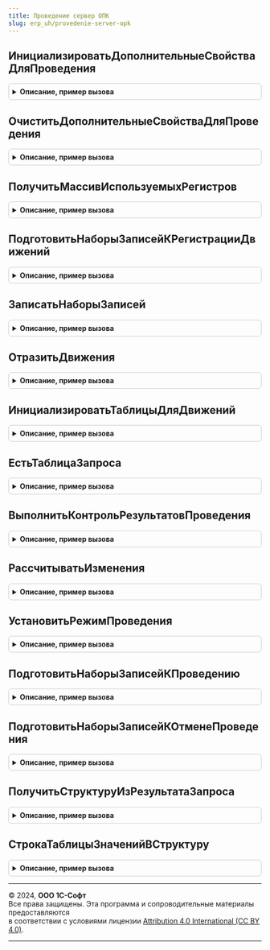 ```yaml
---
title: Проведение сервер ОПК
slug: erp_uh/provedenie-server-opk
---
```



## ИнициализироватьДополнительныеСвойстваДляПроведения
<details style="margin: 1em 0; padding: 0.5em; border: 1px solid #ccc; border-radius: 6px;">

<summary style="font-weight: bold; cursor: pointer;">Описание, пример вызова</summary>

```bsl

// Процедура инициализирует общие структуры, используемые при проведении документов.
//  Вызывается из модуля документов при проведении.
//
// Параметры:
//  ДокументСсылка			 - ДокументСсылка - ссылка на документ
//  ДополнительныеСвойства	 - Структура - дополнительные свойства документа-объекта
//  РежимПроведения			 - РежимПроведенияДокумента - режим проведения
//
Процедура ИнициализироватьДополнительныеСвойстваДляПроведения(ДокументСсылка, ДополнительныеСвойства, РежимПроведения = Неопределено) Экспорт
```

Пример вызова
```bsl
ПроведениеСерверОПК.ИнициализироватьДополнительныеСвойстваДляПроведения(ДокументСсылка, ДополнительныеСвойства, РежимПроведения);
```
</details>

## ОчиститьДополнительныеСвойстваДляПроведения
<details style="margin: 1em 0; padding: 0.5em; border: 1px solid #ccc; border-radius: 6px;">

<summary style="font-weight: bold; cursor: pointer;">Описание, пример вызова</summary>

```bsl

// Выполняет закрытие менеджера временных таблиц в структуре дополнительных свойств документа, используемых
// при проведении.
//
// Параметры:
//	ДополнительныеСвойства - Структура - структура с дополнительными свойствами документа, используемыми
//		при проведении.
//
Процедура ОчиститьДополнительныеСвойстваДляПроведения(ДополнительныеСвойства) Экспорт
```

Пример вызова
```bsl
ПроведениеСерверОПК.ОчиститьДополнительныеСвойстваДляПроведения(ДополнительныеСвойства) 
```
</details>

## ПолучитьМассивИспользуемыхРегистров
<details style="margin: 1em 0; padding: 0.5em; border: 1px solid #ccc; border-radius: 6px;">

<summary style="font-weight: bold; cursor: pointer;">Описание, пример вызова</summary>

```bsl

// Функция формирует массив имен регистров, по которым документ имеет движения.
//  Вызывается при подготовке записей к регистрации движений.
//
// Параметры:
//  Регистратор					 - ДокументСсылка	 - ссылка на документ, для которого формируется список регистров
//  Движения					 - КоллекцияДвижений - движения документа
//  МассивИсключаемыхРегистров	 - Массив			 - исключаемые регистры
//
// Возвращаемое значение:
//  Массив - массив имен регистров, по которым документ имеет движения.
//
Функция ПолучитьМассивИспользуемыхРегистров(Регистратор, Движения, МассивИсключаемыхРегистров = Неопределено) Экспорт
```

Пример вызова
```bsl
Результат = ПроведениеСерверОПК.ПолучитьМассивИспользуемыхРегистров(Регистратор, Движения, МассивИсключаемыхРегистров);
```
</details>

## ПодготовитьНаборыЗаписейКРегистрацииДвижений
<details style="margin: 1em 0; padding: 0.5em; border: 1px solid #ccc; border-radius: 6px;">

<summary style="font-weight: bold; cursor: pointer;">Описание, пример вызова</summary>

```bsl

// Процедура выполняет пордготовку наборов записей документа к записи движений.
//  1. Очищает наборы записей от "старых записей" (ситуация возможна только в толстом клиенте)
//  2. Взводит флаг записи у наборов, по которым документ имеет движения
//  Вызывается из модуля документов при проведении.
//
// Параметры:
//  Объект	 - ДокументОбъект - наборы записей которого нудно подготовить
//  ЭтоНовый - Булево - признак нового документа
//
Процедура ПодготовитьНаборыЗаписейКРегистрацииДвижений(Объект, ЭтоНовый = Ложь) Экспорт
```

Пример вызова
```bsl
ПроведениеСерверОПК.ПодготовитьНаборыЗаписейКРегистрацииДвижений(Объект, ЭтоНовый);
```
</details>

## ЗаписатьНаборыЗаписей
<details style="margin: 1em 0; padding: 0.5em; border: 1px solid #ccc; border-radius: 6px;">

<summary style="font-weight: bold; cursor: pointer;">Описание, пример вызова</summary>

```bsl

// Процедура записывает движения документа. Дополнительно происходит копирование параметров
//  в модули наборов записей для выполнения регистрации изменений в движениях.
//  Процедура вызывается из модуля документов при проведении.
//
// Параметры:
//  Объект	 - ДокументОбъект - объект, для которого нужно записать движения
//
Процедура ЗаписатьНаборыЗаписей(Объект) Экспорт
```

Пример вызова
```bsl
ПроведениеСерверОПК.ЗаписатьНаборыЗаписей(Объект) 
```
</details>

## ОтразитьДвижения
<details style="margin: 1em 0; padding: 0.5em; border: 1px solid #ccc; border-radius: 6px;">

<summary style="font-weight: bold; cursor: pointer;">Описание, пример вызова</summary>

```bsl

// Процедура переписывает строки таблицы в указанные движения документа
//
// Параметры:
//	Таблица  - ТаблицаЗначений   - Таблица, строки которой должны быть помещены в движения документа,
//	Движения - КоллекцияДвижений - Элемент коллекции движений документа, набор записей регистра,
//	Отказ    - Булево            - Признак отказа выполнения транзакции.
//
Процедура ОтразитьДвижения(Таблица, Движения, Отказ) Экспорт
```

Пример вызова
```bsl
ПроведениеСерверОПК.ОтразитьДвижения(Таблица, Движения, Отказ) 
```
</details>

## ИнициализироватьТаблицыДляДвижений
<details style="margin: 1em 0; padding: 0.5em; border: 1px solid #ccc; border-radius: 6px;">

<summary style="font-weight: bold; cursor: pointer;">Описание, пример вызова</summary>

```bsl

// Процедура компонует текст запроса, выполняет запрос и выгружает результаты запроса в таблицы.
//
// Параметры:
//  Запрос					 - Запрос	 - запрос, параметры которого предварительно установлены.
//  ТекстыЗапроса			 - СписокЗначений	 - в списке перечислены тексты запросов и их имена.
//  Таблицы					 - Структура		 - структура в которую будут помещены полученные таблицы для движений.
//  ДобавитьРазделитель		 - Булево			 - Истина, если нужно добавить разделитель ";" между запросами.
//  ДобавлятьСловоТаблица	 - Булево			 - Истина, если к имени таблицы движений нужно вначало добавить слово "Таблица".
//  ТолькоОтмеченные		 - Булево			 - признак пропуска инициализации таблицы движения.
//
Процедура ИнициализироватьТаблицыДляДвижений(Запрос, ТекстыЗапроса, Таблицы, ДобавитьРазделитель = Ложь, ДобавлятьСловоТаблица = Истина, ТолькоОтмеченные = Ложь) Экспорт
```

Пример вызова
```bsl
ПроведениеСерверОПК.ИнициализироватьТаблицыДляДвижений(Запрос, ТекстыЗапроса, Таблицы, ДобавитьРазделитель, ДобавлятьСловоТаблица, ТолькоОтмеченные);
```
</details>

## ЕстьТаблицаЗапроса
<details style="margin: 1em 0; padding: 0.5em; border: 1px solid #ccc; border-radius: 6px;">

<summary style="font-weight: bold; cursor: pointer;">Описание, пример вызова</summary>

```bsl

// Проверяет наличие текста запроса для формирования указанной таблицы
//
// Параметры:
//  ИмяТаблицы		 - Строка		 - имя таблицы
//  ТекстыЗапроса	 - СписокЗначений	 - список значений, значениями которого являются блоки запроса,
//  	синонимами - имена таблиц в которые необходимо поместить
//  	результат выполнения каждого отдельного блока запроса.
//
// Возвращаемое значение:
//  Булево - Истина, если текст запроса есть.
//
Функция ЕстьТаблицаЗапроса(ИмяТаблицы, ТекстыЗапроса) Экспорт
```

Пример вызова
```bsl
Результат = ПроведениеСерверОПК.ЕстьТаблицаЗапроса(ИмяТаблицы, ТекстыЗапроса) 
```
</details>

## ВыполнитьКонтрольРезультатовПроведения
<details style="margin: 1em 0; padding: 0.5em; border: 1px solid #ccc; border-radius: 6px;">

<summary style="font-weight: bold; cursor: pointer;">Описание, пример вызова</summary>

```bsl

// Процедура выполняет контроль результатов проведения.
//  Процедура вызывается из модуля документов при проведении.
//
// Параметры:
//  Объект	 - ДокументОбъект - документ для контроля
//  Отказ	 - булево - признак отказа от записи
//
Процедура ВыполнитьКонтрольРезультатовПроведения(Объект, Отказ) Экспорт
```

Пример вызова
```bsl
ПроведениеСерверОПК.ВыполнитьКонтрольРезультатовПроведения(Объект, Отказ) 
```
</details>

## РассчитыватьИзменения
<details style="margin: 1em 0; padding: 0.5em; border: 1px solid #ccc; border-radius: 6px;">

<summary style="font-weight: bold; cursor: pointer;">Описание, пример вызова</summary>

```bsl

// Функция вызывается из модулей наборов записей для проверки необходимости
//  контроля изменений движений в регистре.
//
// Параметры:
//  ДополнительныеСвойстваНабораЗаписей	 - Структура - дополнительные свойства набора записей.
//
// Возвращаемое значение:
//  Булево, Истина - признак необходимости выполнения контроля изменений движений в регистре.
//
Функция РассчитыватьИзменения(ДополнительныеСвойстваНабораЗаписей) Экспорт
```

Пример вызова
```bsl
Результат = ПроведениеСерверОПК.РассчитыватьИзменения(ДополнительныеСвойстваНабораЗаписей) 
```
</details>

## УстановитьРежимПроведения
<details style="margin: 1em 0; padding: 0.5em; border: 1px solid #ccc; border-radius: 6px;">

<summary style="font-weight: bold; cursor: pointer;">Описание, пример вызова</summary>

```bsl

// Заполняет значение режима проведения документа.
//
// Параметры:
//  ДокументОбъект	 - ДокументОбъект			 - экземпляр объекта определенного документа.
//  РежимЗаписи		 - РежимЗаписиДокумента		 - значение режима, в котором осуществляется запись документа.
//  РежимПроведения	 - РежимПроведенияДокумента	 - значение режима, в котором осуществляется проведение документа.
//
Процедура УстановитьРежимПроведения(ДокументОбъект, РежимЗаписи, РежимПроведения) Экспорт
```

Пример вызова
```bsl
ПроведениеСерверОПК.УстановитьРежимПроведения(ДокументОбъект, РежимЗаписи, РежимПроведения) 
```
</details>

## ПодготовитьНаборыЗаписейКПроведению
<details style="margin: 1em 0; padding: 0.5em; border: 1px solid #ccc; border-radius: 6px;">

<summary style="font-weight: bold; cursor: pointer;">Описание, пример вызова</summary>

```bsl

// Процедура выполняет подготовку наборов записей документа к проведению документа.
// 1. Очищает наборы записей от "старых записей" (ситуация возможна только в толстом клиенте)
// 2. Взводит флаг записи у наборов, по которым документ имел движения при прошлом проведении
// 3. Устанавливает активность наборам записей документов с установленным флагом ручной корректировки
// 4. Записывает пустые наборы, если дата ранее проведенного документа была сдвинута вперед
// Вызывается из модуля документа при проведении.
//
Процедура ПодготовитьНаборыЗаписейКПроведению(Объект, ВыборочноОчищатьРегистры = Истина) Экспорт
```

Пример вызова
```bsl
ПроведениеСерверОПК.ПодготовитьНаборыЗаписейКПроведению(Объект, ВыборочноОчищатьРегистры);
```
</details>

## ПодготовитьНаборыЗаписейКОтменеПроведения
<details style="margin: 1em 0; padding: 0.5em; border: 1px solid #ccc; border-radius: 6px;">

<summary style="font-weight: bold; cursor: pointer;">Описание, пример вызова</summary>

```bsl

// Процедура выполняет подготовку наборов записей документа к отмене проведения документа.
// 1. Взводит флаг записи у наборов, по которым документ имел движения при прошлом проведении
// 2. Снимает активность у наборов записей документов с установленным флагом ручной корректировки
// Вызывается из модуля документа при отмене проведения.
//
Процедура ПодготовитьНаборыЗаписейКОтменеПроведения(Объект) Экспорт
```

Пример вызова
```bsl
ПроведениеСерверОПК.ПодготовитьНаборыЗаписейКОтменеПроведения(Объект) 
```
</details>

## ПолучитьСтруктуруИзРезультатаЗапроса
<details style="margin: 1em 0; padding: 0.5em; border: 1px solid #ccc; border-radius: 6px;">

<summary style="font-weight: bold; cursor: pointer;">Описание, пример вызова</summary>

```bsl

Функция ПолучитьСтруктуруИзРезультатаЗапроса(РезультатЗапроса) Экспорт
```

Пример вызова
```bsl
Результат = ПроведениеСерверОПК.ПолучитьСтруктуруИзРезультатаЗапроса(РезультатЗапроса) 
```
</details>

## СтрокаТаблицыЗначенийВСтруктуру
<details style="margin: 1em 0; padding: 0.5em; border: 1px solid #ccc; border-radius: 6px;">

<summary style="font-weight: bold; cursor: pointer;">Описание, пример вызова</summary>

```bsl

// Функция СтрокаТаблицыЗначенийВСтруктуру создает
// структуру со свойствами, как колонки таблицы
// значений передаваемой строки
// и устанавливает этим свойствам значения
// из строки таблицы значений
//
// Параметры:
//  СтрокаТаблицыЗначений - СтрокаТаблицыЗначений
//
// ВозвращаемоеЗначение:
//  Структура
//
Функция СтрокаТаблицыЗначенийВСтруктуру(СтрокаТаблицыЗначений) Экспорт
```

Пример вызова
```bsl
Результат = ПроведениеСерверОПК.СтрокаТаблицыЗначенийВСтруктуру(СтрокаТаблицыЗначений) 
```
</details>

---

© 2024, **ООО 1С-Софт**  
Все права защищены. Эта программа и сопроводительные материалы предоставляются  
в соответствии с условиями лицензии [Attribution 4.0 International (CC BY 4.0)](https://creativecommons.org/licenses/by/4.0/legalcode).

---
